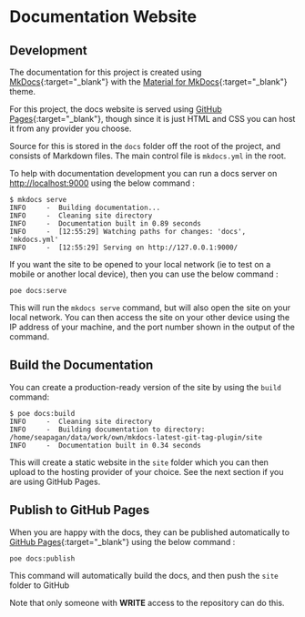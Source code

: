# Documentation Website

## Development

The documentation for this project is created using
[MkDocs](https://www.mkdocs.org/){:target="_blank"} with the
[Material for MkDocs](https://squidfunk.github.io/mkdocs-material/){:target="_blank"}
theme.

For this project, the docs website is served using [GitHub
Pages](https://pages.github.com/){:target="_blank"}, though since it is just
HTML and CSS you can host it from any provider you choose.

Source for this is stored in the `docs` folder off the root of the project, and
consists of Markdown files. The main control file is `mkdocs.yml` in the root.

To help with documentation development you can run a docs server on
<http://localhost:9000> using the below command :

```console
$ mkdocs serve
INFO     -  Building documentation...
INFO     -  Cleaning site directory
INFO     -  Documentation built in 0.89 seconds
INFO     -  [12:55:29] Watching paths for changes: 'docs', 'mkdocs.yml'
INFO     -  [12:55:29] Serving on http://127.0.0.1:9000/
```

If you want the site to be opened to your local network (ie to test on a
mobile or another local device), then you can use the below command :

```console
poe docs:serve
```

This will run the `mkdocs serve` command, but will also open the site on your
local network. You can then access the site on your other device using the IP
address of your machine, and the port number shown in the output of the command.

## Build the Documentation

You can create a production-ready version of the site by using the `build`
command:

```console
$ poe docs:build
INFO     -  Cleaning site directory
INFO     -  Building documentation to directory: /home/seapagan/data/work/own/mkdocs-latest-git-tag-plugin/site
INFO     -  Documentation built in 0.34 seconds
```

This will create a static website in the `site` folder which you can then upload
to the hosting provider of your choice. See the next section if you are using
GitHub Pages.

## Publish to GitHub Pages

When you are happy with the docs, they can be published automatically to [GitHub
Pages](https://pages.github.com/){:target="_blank"} using the below command :

```console
poe docs:publish
```

This command will automatically build the docs, and then push the `site` folder
to GitHub

Note that only someone with **WRITE** access to the repository can do this.
